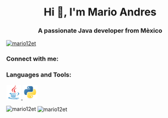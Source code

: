<h1 align="center">Hi 👋, I'm Mario Andres</h1>
<h3 align="center">A passionate Java developer from Mèxico</h3>

<p align="left"> <a href="https://github.com/ryo-ma/github-profile-trophy"><img src="https://github-profile-trophy.vercel.app/?username=mario12et" alt="mario12et" /></a> </p>

<h3 align="left">Connect with me:</h3>
<p align="left">
</p>

<h3 align="left">Languages and Tools:</h3>
<p align="left"> <a href="https://www.java.com" target="_blank" rel="noreferrer"> <img src="https://raw.githubusercontent.com/devicons/devicon/master/icons/java/java-original.svg" alt="java" width="40" height="40"/> </a> <a href="https://www.python.org" target="_blank" rel="noreferrer"> <img src="https://raw.githubusercontent.com/devicons/devicon/master/icons/python/python-original.svg" alt="python" width="40" height="40"/> </a> </p>

<p><img align="left" src="https://github-readme-stats.vercel.app/api/top-langs?username=mario12et&show_icons=true&locale=en&layout=compact" alt="mario12et" /></p>

<p>&nbsp;<img align="center" src="https://github-readme-stats.vercel.app/api?username=mario12et&show_icons=true&locale=en" alt="mario12et" /></p>
